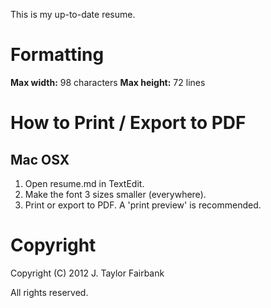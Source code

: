 This is my up-to-date resume.

Formatting
==========
 **Max width:** 98 characters
**Max height:** 72 lines

How to Print / Export to PDF
============================

Mac OSX
-------
 1. Open resume.md in TextEdit.
 2. Make the font 3 sizes smaller (everywhere).
 3. Print or export to PDF. A 'print preview' is recommended.


Copyright
=========
Copyright (C) 2012 J. Taylor Fairbank

All rights reserved.
